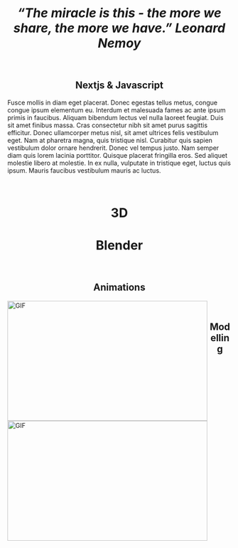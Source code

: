 <div>
<h1 align="center"><em>“The miracle is this - the more we share, the more we have.” Leonard Nemoy</em></h1>
<br/>

<h2 align="center">Nextjs & Javascript</h2>

<p>Fusce mollis in diam eget placerat. Donec egestas tellus metus, congue congue ipsum elementum eu. Interdum et malesuada fames ac ante ipsum primis in faucibus. Aliquam bibendum lectus vel nulla laoreet feugiat. Duis sit amet finibus massa. Cras consectetur nibh sit amet purus sagittis efficitur. Donec ullamcorper metus nisl, sit amet ultrices felis vestibulum eget. Nam at pharetra magna, quis tristique nisl. Curabitur quis sapien vestibulum dolor ornare hendrerit. Donec vel tempus justo. Nam semper diam quis lorem lacinia porttitor. Quisque placerat fringilla eros. Sed aliquet molestie libero at molestie. In ex nulla, vulputate in tristique eget, luctus quis ipsum. Mauris faucibus vestibulum mauris ac luctus. </p>

<br />



<h1 align="center">3D</h1>

<h1 align="center">Blender</h1>

<br />


 
<h2 align="center">Animations</h2>     

<img align="left" height="270px" width="450px" alt="GIF" src="https://github.com/clickonrefresh/clickonrefresh/blob/main/.assets/3FKSlzcOv3.gif" />


<br />


<h2 align="center">Modelling</h2>

<img align="left" height="270px" width="450px" alt="GIF" src="https://github.com/clickonrefresh/clickonrefresh/blob/main/.assets/snek.gif" />

